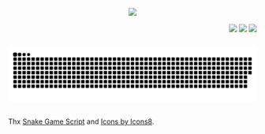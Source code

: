 
<p align="center">
    <a href="#"><img src="https://imgur.com/yWdsSji.png"/></a>
</p>
<p align="right">
    <a href="https://steamcommunity.com/id/luck_power/"><img src="https://img.icons8.com/ios-filled/52/000000/steam-circled.png"/></a>
    <a href="https://github.com/Pinheiro-Lucas/Pinheiro-Lucas/blob/main/discord.md"><img src="https://img.icons8.com/ios-filled/52/000000/discord-logo.png"/></a>
    <a href="mailto:idkservidores@gmail.com"><img src="https://img.icons8.com/ios-filled/52/000000/apple-mail.png"/></a>
</p>

## 
<p align="center">
    <a>
        <img align="center" src="https://github.com/Pinheiro-Lucas/Pinheiro-Lucas/blob/output/github-contribution-grid-snake.svg" />
    </a>
</p>

<br>
Thx <a href="https://github.com/Platane/snk">Snake Game Script</a> and <a href="https://icons8.com/">Icons by Icons8</a>.
